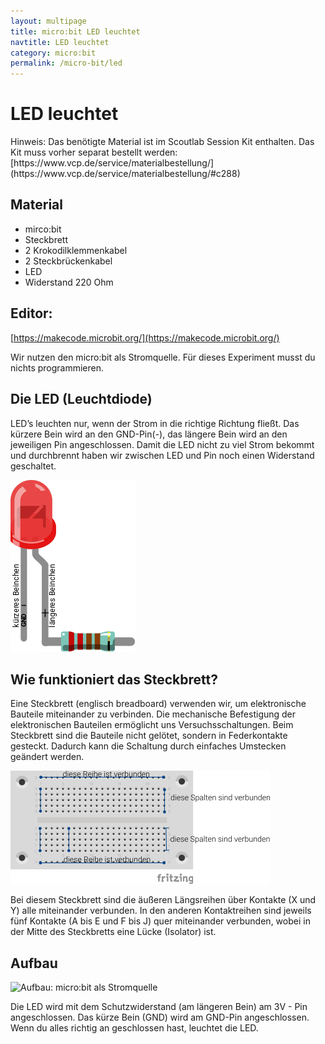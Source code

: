 ```yaml
---
layout: multipage
title: micro:bit LED leuchtet
navtitle: LED leuchtet
category: micro:bit
permalink: /micro-bit/led
---
```

# LED leuchtet

<div class="alert alert-warning" role="alert">
Hinweis: Das benötigte Material ist im Scoutlab Session Kit enthalten. Das Kit muss vorher separat bestellt werden:   
[https://www.vcp.de/service/materialbestellung/](https://www.vcp.de/service/materialbestellung/#c288)
</div>

## Material
+ mirco:bit
+ Steckbrett
+ 2 Krokodilklemmenkabel
+ 2 Steckbrückenkabel
+ LED
+ Widerstand 220 Ohm

## Editor:

[https://makecode.microbit.org/](https://makecode.microbit.org/)

<!-- ![Material: Aufbau: micro:bit als Stromquelle](images/material_led1.png) -->

Wir nutzen den micro:bit als Stromquelle. Für dieses Experiment musst du nichts programmieren.

<div style="page-break-after: always;"></div>

## Die LED (Leuchtdiode)
LED’s leuchten nur, wenn der Strom in die richtige Richtung fließt. Das kürzere Bein wird an den GND-Pin(-), das längere Bein wird an den jeweiligen Pin angeschlossen. Damit die LED nicht zu viel Strom bekommt und durchbrennt haben wir zwischen LED und Pin noch einen Widerstand geschaltet.

![Aufbau und Anschlüsse LED](images/LED-Aufbaue-leg.png)


## Wie funktioniert das Steckbrett?
Eine Steckbrett (englisch breadboard) verwenden wir, um elektronische Bauteile miteinander zu verbinden. Die mechanische Befestigung der elektronischen Bauteilen ermöglicht uns Versuchsschaltungen.
Beim Steckbrett sind die Bauteile nicht gelötet, sondern in Federkontakte gesteckt. Dadurch kann die Schaltung durch einfaches Umstecken geändert werden.

![Die Steckplatine](images/Steckplatine_BB-301_tutorial.png)

Bei diesem Steckbrett sind die äußeren Längsreihen über Kontakte (X und Y) alle miteinander verbunden. In den anderen Kontaktreihen sind jeweils fünf Kontakte (A bis E und F bis J) quer miteinander verbunden, wobei in der Mitte des Steckbretts eine Lücke (Isolator) ist.

<div style="page-break-after: always;"></div>

## Aufbau
![Aufbau: micro:bit als Stromquelle](images/mircobit_led_großes_Steckbrett_Steckplatine.png)

Die LED wird mit dem Schutzwiderstand (am längeren Bein) am 3V - Pin angeschlossen. Das kürze Bein (GND) wird am GND-Pin angeschlossen. Wenn du alles richtig an geschlossen hast, leuchtet die LED.
